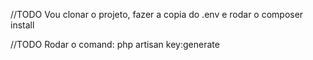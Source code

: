 //TODO Vou clonar o projeto, fazer a copia do .env e rodar o composer install

//TODO Rodar o comand: php artisan key:generate